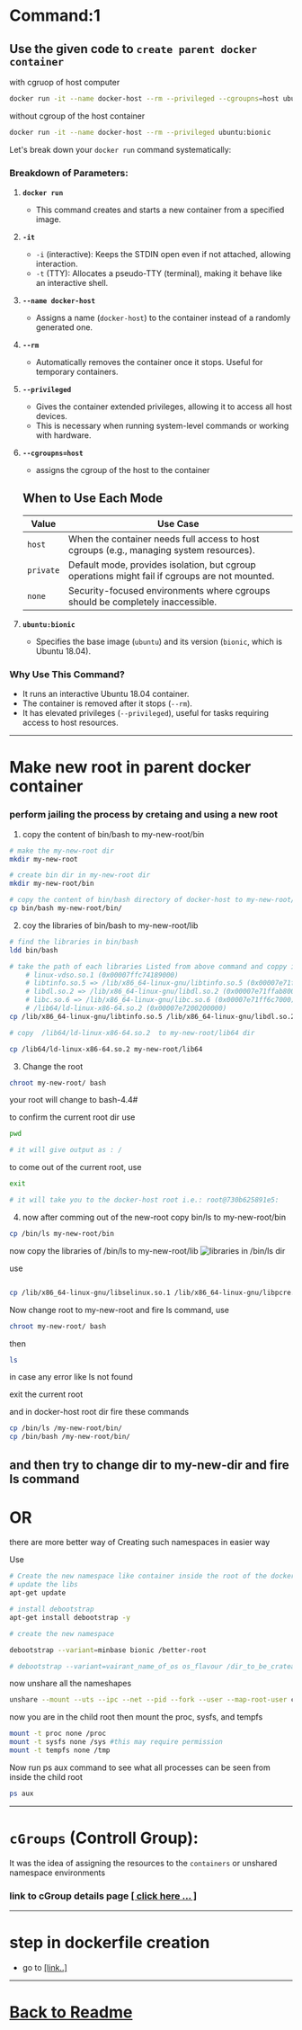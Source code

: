 # Command:1                                               


## Use the given code to `create parent docker container`
with cgruop of host computer

```sh
docker run -it --name docker-host --rm --privileged --cgroupns=host ubuntu:bionic
```

without cgroup of the host container

```sh
docker run -it --name docker-host --rm --privileged ubuntu:bionic
```
Let's break down your `docker run` command systematically:

### Breakdown of Parameters:

1. **`docker run`**  
   - This command creates and starts a new container from a specified image.

2. **`-it`**  
   - `-i` (interactive): Keeps the STDIN open even if not attached, allowing interaction.  
   - `-t` (TTY): Allocates a pseudo-TTY (terminal), making it behave like an interactive shell.

3. **`--name docker-host`**  
   - Assigns a name (`docker-host`) to the container instead of a randomly generated one.

4. **`--rm`**  
   - Automatically removes the container once it stops. Useful for temporary containers.

5. **`--privileged`**  
   - Gives the container extended privileges, allowing it to access all host devices.  
   - This is necessary when running system-level commands or working with hardware.

6. **`--cgroupns=host`**
   -  assigns the cgroup of the host to the container
   ## When to Use Each Mode

      | Value   | Use Case |
      |---------|----------|
      | `host`  | When the container needs full access to host cgroups (e.g., managing system resources). |
      | `private` | Default mode, provides isolation, but cgroup operations might fail if cgroups are not mounted. |
      | `none`  | Security-focused environments where cgroups should be completely inaccessible. |


7. **`ubuntu:bionic`**  
   - Specifies the base image (`ubuntu`) and its version (`bionic`, which is Ubuntu 18.04).  

### Why Use This Command?
- It runs an interactive Ubuntu 18.04 container.  
- The container is removed after it stops (`--rm`).  
- It has elevated privileges (`--privileged`), useful for tasks requiring access to host resources.  

----


# Make new root in parent docker container

### perform jailing the process by cretaing and using a new root

1. copy the content of bin/bash to my-new-root/bin
```sh
# make the my-new-root dir
mkdir my-new-root

# create bin dir in my-new-root dir
mkdir my-new-root/bin

# copy the content of bin/bash directory of docker-host to my-new-root/bin
cp bin/bash my-new-root/bin/


```
2. coy the libraries of bin/bash to my-new-root/lib

```sh
# find the libraries in bin/bash
ldd bin/bash

# take the path of each libraries Listed from above command and coppy in my-new-root/lib64 dir
    # linux-vdso.so.1 (0x00007ffc74189000)
    # libtinfo.so.5 => /lib/x86_64-linux-gnu/libtinfo.so.5 (0x00007e71ffcbc000)
    # libdl.so.2 => /lib/x86_64-linux-gnu/libdl.so.2 (0x00007e71ffab8000)
    # libc.so.6 => /lib/x86_64-linux-gnu/libc.so.6 (0x00007e71ff6c7000)
    # /lib64/ld-linux-x86-64.so.2 (0x00007e7200200000)
cp /lib/x86_64-linux-gnu/libtinfo.so.5 /lib/x86_64-linux-gnu/libdl.so.2 /lib/x86_64-linux-gnu/libc.so.6 my-new-root/lib

# copy  /lib64/ld-linux-x86-64.so.2  to my-new-root/lib64 dir

cp /lib64/ld-linux-x86-64.so.2 my-new-root/lib64


```
3. Change the root 

```sh
chroot my-new-root/ bash 

```
your root will change to bash-4.4#

to confirm the current root dir use

```sh
pwd

# it will give output as : /
```

to come out of the current root, use
```sh
exit

# it will take you to the docker-host root i.e.: root@730b625891e5:
```

4. now after comming out of the new-root 
copy bin/ls to my-new-root/bin

```sh
cp /bin/ls my-new-root/bin

```

now copy the libraries of /bin/ls to my-new-root/lib
![libraries in /bin/ls dir](./img-rcs/image.png)

use
```sh

cp /lib/x86_64-linux-gnu/libselinux.so.1 /lib/x86_64-linux-gnu/libpcre.so.3 /lib/x86_64-linux-gnu/libpthread.so.0 my-new-root/lib
```

Now change root to my-new-root and fire ls command, use

```sh
chroot my-new-root/ bash
```
then 

```sh
ls
```
in case any error like ls not found

exit the current root 

and in docker-host root dir fire these commands

```sh
cp /bin/ls /my-new-root/bin/
cp /bin/bash /my-new-root/bin/
```
and then try to change dir to my-new-dir and fire ls command
---

# OR 
there are more better way of Creating such namespaces in easier way

Use

```sh
# Create the new namespace like container inside the root of the docker-host
# update the libs
apt-get update

# install debootstrap
apt-get install debootstrap -y

# create the new namespace

debootstrap --variant=minbase bionic /better-root

# debootstrap --variant=vairant_name_of_os os_flavour /dir_to_be_crateated_as_new_root

```
now unshare all the nameshapes

```sh
unshare --mount --uts --ipc --net --pid --fork --user --map-root-user chroot /better-root bash
```
now you are in the child root 
then mount the proc, sysfs, and tempfs

```sh
mount -t proc none /proc
mount -t sysfs none /sys #this may require permission
mount -t tempfs none /tmp

```

Now run ps aux command to see what all processes can be seen from inside the child root
```sh
ps aux
```
---

# `cGroups` (Controll Group):

It was the idea of assigning the resources to the `containers` or  unshared namespace environments 

### link to cGroup details page <a href='./cGroup_details.md'>[ click here ... ]</a>

--- 
# step in dockerfile creation
- go to <a href='./step_to_docker.md'> [link..]</a>

---
# <a href='./README.md'>Back to Readme</a>


